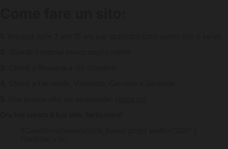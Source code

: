# **Come fare un sito:**
  
**1.** Impiega dalle 2 alle 15 ore per scaricare tutto quello che ti serve

**2.** Guarda il tutorial senza capire niente

**3.** Chiedi a Rossana a chi chiedere

**4.** Chiedi a Fernanda, Vincenzo, Carmine e Samuele

**5.** Usa questo sito, no veramente: [clicca qui](https://squidfunk.github.io/mkdocs-material/creating-your-site/)

**Ora hai creato il tuo sito, fortissimǝ!**
<figure markdown="span">
  ![Cavolfiore](assets/pink_flower.png){ width="300" }
  <figcaption>Fiorellino x te</figcaption>
</figure>




<!DOCTYPE html>
<html lang="en">
<head>
    <meta charset="UTF-8">
    <meta name="viewport" content="width=device-width, initial-scale=1.0">
    <title>Cursor Trail with SVG Path</title>
    <style>
        /* Basic styles for the page */
        body, html {
            margin: 0;
            padding: 0;
            height: 100%;
            overflow: hidden;
            cursor: default;  /* Show default cursor */
            background-color: #222; /* Dark background for better contrast */
        }

        h1 {
            position: absolute;
            top: 50%;
            left: 50%;
            transform: translate(-50%, -50%);
            color: white;
            font-family: Arial, sans-serif;
            text-align: center;
        }

        /* Style for the cursor trail */
        .cursor-trail {
            position: absolute;
            pointer-events: none;
            transition: all 0.2s ease-out;
            opacity: 0;
        }

        .cursor-trail img {
            width: 20px;  /* Adjust the size of the trail */
            height: 20px;
        }
    </style>
</head>
<body>
    <h1>Cursor Trail Effect</h1>

    <script>
        // Create a container for the cursor trail
        const trailContainer = document.createElement("div");
        trailContainer.style.position = "absolute";
        trailContainer.style.pointerEvents = "none";
        document.body.appendChild(trailContainer);

        // Function to create the trail and animate it
        function createCursorTrail(x, y) {
            const trailElement = document.createElement("div");
            trailElement.classList.add("cursor-trail");
            
            // Create the image tag to use the SVG as the trail
            const img = document.createElement("img");
            img.src = "/assets/star_grey.svg"; // Path to the SVG file

            trailElement.appendChild(img);
            trailElement.style.left = `${x - 10}px`;  // Center the trail image at the cursor
            trailElement.style.top = `${y - 10}px`;

            // Append the trail element to the container
            trailContainer.appendChild(trailElement);

            // Animate the trail
            setTimeout(() => {
                trailElement.style.opacity = 1;
                trailElement.style.transform = "scale(1)";
            }, 0);

            // Remove the trail after animation
            setTimeout(() => {
                trailElement.style.opacity = 0;
                trailElement.style.transform = "scale(0.5)";
                setTimeout(() => {
                    trailElement.remove();
                }, 200); // Allow time for the animation to finish before removing
            }, 500); // Duration of the trail animation
        }

        // Track mouse movement
        document.addEventListener("mousemove", (e) => {
            const x = e.pageX;
            const y = e.pageY;
            createCursorTrail(x, y);
        });
    </script>
</body>
</html>












